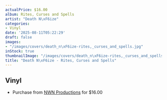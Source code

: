 ```yaml
---
actualPrice: $16.00
album: Rites, Curses and Spells
artist: "Death N\xF6ize"
categories:
- Vinyl
date: '2025-08-11T05:22:29'
draft: false
images:
- "/images/covers/death_n\xF6ize-rites,_curses_and_spells.jpg"
inStock: true
thumbnailImage: "/images/covers/death_n\xF6ize-rites,_curses_and_spells-thumb.jpg"
title: "Death N\xF6ize - Rites, Curses and Spells"
---
```


## Vinyl
* Purchase from [NWN Productions](http://shop.nwnprod.com/index.php?route=product/product&path=75&product_id=10326&sort=pd.name&order=ASC) for $16.00
